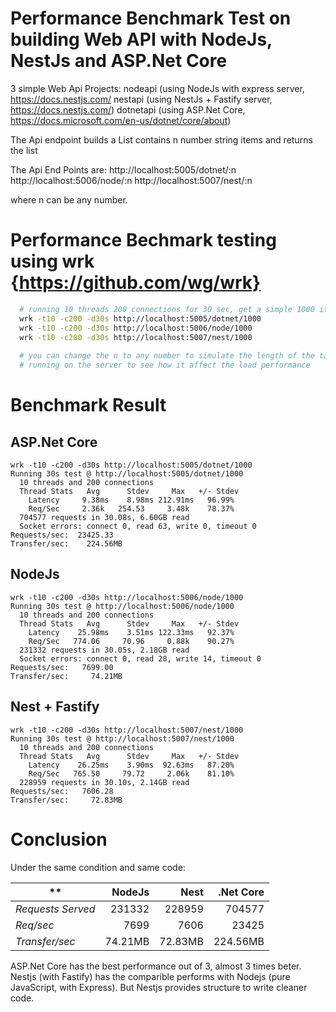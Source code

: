 # Performance Benchmark Test on building Web API with NodeJs, NestJs and ASP.Net Core
3 simple Web Api Projects: 
nodeapi (using NodeJs with express server, https://docs.nestjs.com/
nestapi (using NestJs + Fastify server, https://docs.nestjs.com/)
dotnetapi  (using ASP.Net Core, https://docs.microsoft.com/en-us/dotnet/core/about)

The Api endpoint builds a List contains n number string items and returns the list

The Api End Points are: 
http://localhost:5005/dotnet/:n
http://localhost:5006/node/:n
http://localhost:5007/nest/:n

where n can be any number.

# Performance Bechmark testing using wrk {https://github.com/wg/wrk}
```bash
  # running 10 threads 200 connections for 30 sec, get a simple 1000 items list
  wrk -t10 -c200 -d30s http://localhost:5005/dotnet/1000
  wrk -t10 -c200 -d30s http://localhost:5006/node/1000
  wrk -t10 -c200 -d30s http://localhost:5007/nest/1000
  
  # you can change the n to any number to simulate the length of the tasks 
  # running on the server to see how it affect the load performance 
```

# Benchmark Result

## ASP.Net Core
```
wrk -t10 -c200 -d30s http://localhost:5005/dotnet/1000
Running 30s test @ http://localhost:5005/dotnet/1000
  10 threads and 200 connections
  Thread Stats   Avg      Stdev     Max   +/- Stdev
    Latency     9.38ms    8.98ms 212.91ms   96.99%
    Req/Sec     2.36k   254.53     3.48k    78.37%
  704577 requests in 30.08s, 6.60GB read
  Socket errors: connect 0, read 63, write 0, timeout 0
Requests/sec:  23425.33
Transfer/sec:    224.56MB
```

## NodeJs
```
wrk -t10 -c200 -d30s http://localhost:5006/node/1000  
Running 30s test @ http://localhost:5006/node/1000
  10 threads and 200 connections
  Thread Stats   Avg      Stdev     Max   +/- Stdev
    Latency    25.98ms    3.51ms 122.33ms   92.37%
    Req/Sec   774.06     70.96     0.88k    90.27%
  231332 requests in 30.05s, 2.18GB read
  Socket errors: connect 0, read 28, write 14, timeout 0
Requests/sec:   7699.00
Transfer/sec:     74.21MB
```

## Nest + Fastify
```
wrk -t10 -c200 -d30s http://localhost:5007/nest/1000
Running 30s test @ http://localhost:5007/nest/1000
  10 threads and 200 connections
  Thread Stats   Avg      Stdev     Max   +/- Stdev
    Latency    26.25ms    3.90ms  92.63ms   87.20%
    Req/Sec   765.50     79.72     2.06k    81.10%
  228959 requests in 30.10s, 2.14GB read
Requests/sec:   7606.28
Transfer/sec:     72.83MB
```
# Conclusion
Under the same condition and same code:

** | NodeJs | Nest | .Net Core
--- | ---: | ---: | ---:
*Requests Served* | 231332 | 228959 | 704577
*Req/sec* | 7699 | 7606 | 23425
*Transfer/sec* | 74.21MB | 72.83MB | 224.56MB

ASP.Net Core has the best performance out of 3, almost 3 times beter.
Nestjs (with Fastify) has the comparible performs with Nodejs (pure JavaScript, with Express). But Nestjs provides structure to write cleaner code.    

